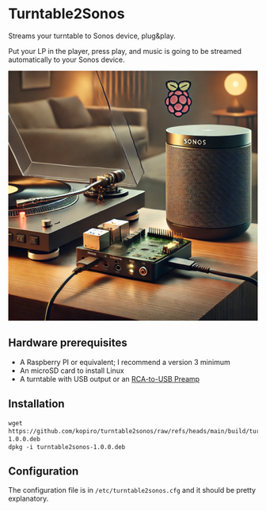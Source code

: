 # Turntable2Sonos

Streams your turntable to Sonos device, plug&play.

Put your LP in the player, press play, and music is going to be streamed automatically to your Sonos device.

![Turntable2Sonos](turntable2sonos.jpg)

## Hardware prerequisites

- A Raspberry PI or equivalent; I recommend a version 3 minimum
- An microSD card to install Linux
- A turntable with USB output or an [RCA-to-USB Preamp](https://www.behringer.com/product.html?modelCode=0805-AAF)

## Installation

```
wget https://github.com/kopiro/turntable2sonos/raw/refs/heads/main/build/turntable2sonos-1.0.0.deb
dpkg -i turntable2sonos-1.0.0.deb
```

## Configuration

The configuration file is in `/etc/turntable2sonos.cfg` and it should be pretty explanatory.
